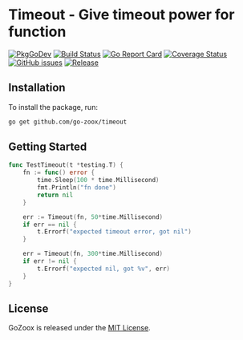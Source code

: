 # Timeout - Give timeout power for function

[![PkgGoDev](https://pkg.go.dev/badge/github.com/go-zoox/timeout)](https://pkg.go.dev/github.com/go-zoox/timeout)
[![Build Status](https://github.com/go-zoox/timeout/actions/workflows/ci.yml/badge.svg?branch=master)](https://github.com/go-zoox/timeout/actions/workflows/ci.yml)
[![Go Report Card](https://goreportcard.com/badge/github.com/go-zoox/timeout)](https://goreportcard.com/report/github.com/go-zoox/timeout)
[![Coverage Status](https://coveralls.io/repos/github/go-zoox/timeout/badge.svg?branch=master)](https://coveralls.io/github/go-zoox/timeout?branch=master)
[![GitHub issues](https://img.shields.io/github/issues/go-zoox/timeout.svg)](https://github.com/go-zoox/timeout/issues)
[![Release](https://img.shields.io/github/tag/go-zoox/timeout.svg?label=Release)](https://github.com/go-zoox/timeout/tags)

## Installation
To install the package, run:
```bash
go get github.com/go-zoox/timeout
```

## Getting Started

```go
func TestTimeout(t *testing.T) {
	fn := func() error {
		time.Sleep(100 * time.Millisecond)
		fmt.Println("fn done")
		return nil
	}

	err := Timeout(fn, 50*time.Millisecond)
	if err == nil {
		t.Errorf("expected timeout error, got nil")
	}

	err = Timeout(fn, 300*time.Millisecond)
	if err != nil {
		t.Errorf("expected nil, got %v", err)
	}
}
```

## License
GoZoox is released under the [MIT License](./LICENSE).
